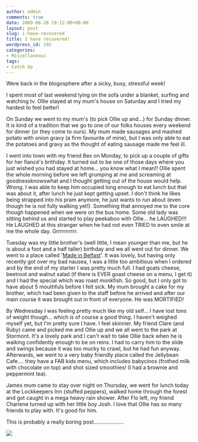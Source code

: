 ```yaml
---
author: admin
comments: true
date: 2009-08-28 19:12:00+00:00
layout: post
slug: i-have-recovered
title: I have recovered!
wordpress_id: 192
categories:
- Miscellaneous
tags:
- Catch Up
---
```


Were back in the blogosphere after a sicky, busy, stressful week!  


  


I spent most of last weekend lying on the sofa under a blanket, surfing and watching tv.  Ollie stayed at my mum's house on Saturday and I tried my hardest to feel better!

  


On Sunday we went to my mum's (to pick Ollie up and...) for Sunday dinner.  It is kind of a tradition that we go to one of our folks houses every weekend for dinner (or they come to ours).  My mum made sausages and mashed potato with onion gravy (a firm favourite of mine), but I was only able to eat the potatoes and gravy as the thought of eating sausage made me feel ill.

  


I went into town with my friend Bex on Monday, to pick up a couple of gifts for her fiancé's brithday.  It turned out to be one of those days where you just wished you had stayed at home... you know what I mean!!  Ollie spent the whole morning before we left grumping at me and screaming at goodnessknowswhat and I thought getting out of the house would help.  Wrong.  I was able to keep him occupied long enough to eat lunch but that was about it, after lunch he just kept getting upset.  I don't think he likes being strapped into his pram anymore, he just wants to run about (even though he is not fully walking yet!).  Something that annoyed me to the core though happened when we were on the bus home.  Some old lady was sitting behind us and started to play peekaboo with Ollie... he LAUGHED!!!  He LAUGHED at this stranger when he had not even TRIED to even smile at me the whole day.  Grrrrrrrrrr.  

  


Tuesday was my little brother's (well little, I mean younger than me, but he is about a foot and a half taller) birthday and we all went out for dinner.  We went to a place called '[Made in Belfast](http://www.madeinbelfastni.com/)'.  It was lovely, but having only recently got over my bad nausea, I was a little too ambitious when I ordered and by the end of my starter I was pretty much full.  I had goats cheese, beetroot and walnut salad (if there is EVER goast cheese on a menu, I get it) and I had the special which was roast monkfish.  So good, but I only got to have about 5 mouthfuls before I felt sick.  My mum brought a cake for my brother, which had been given to the staff before he arrived and after our main course it was brought out in front of everyone.  He was MORTIFIED!

  


By Wednesday I was feeling pretty much like my old self... I have lost tons of weight though... which is of course a good thing.  I haven't weighed myself yet, but I'm pretty sure I have.  I feel skinnier.  My friend Clare (and Ruby) came and picked me and Ollie up and we all went to the park at Stormont.  It's a lovely park and I can't wait to take Ollie back when he is walking confidently enough to be on reins.  I had to carry him to the slide and swings because it was too mucky to crawl, but he had fun anyway.  Afterwards, we went to a very baby friendly place called the Jellybean Cafe.... they have a FAB kids menu, which includes babycinos (frothed milk with chocolate on top) and shot sized smoothies! (I had a brownie and peppermint tea).

  


James mum came to stay over night on Thursday, we went for lunch today at the Lockkeepers Inn (stuffed peppers), walked home through the forest and got caught in a mega heavy rain shower.  After Flo left, my friend Charlene turned up with her little boy Josh.  I love that Ollie has so many friends to play with.  It's good for him.

  


This is probably a really boring post....................

![](https://blogger.googleusercontent.com/tracker/251139911615938991-248388548303882682?l=www.outmumbered.com)

